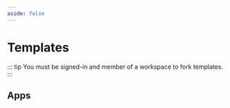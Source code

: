 ```yaml
---
aside: false
---
```


<script setup>
import SectionDocsCards from '@theme/components/sections/SectionDocsCards.vue'

const items = [{"uid":"app-terms-and-privacy-acceptance-monitor","title":"Terms and Privacy Policy Acceptance Monitor","description":"Monitor and track the acceptance of terms and privacy policies, providing insights and analytics based on the dataset, either from your Auth0 or your own database. Trigger email reminders to users who have not accepted the terms and privacy policies.","display":{"src":"https://raw.githubusercontent.com/netzo/netzo/main/templates/_requested/app-terms-and-privacy-acceptance-monitor/icon.svg"}},{"uid":"app-know-your-customer-dashboard","title":"Know-Your-Customer Dashboard","description":"Consolidate customer data from any SaaS API, database or spreadsheet for a holistic view of the customer. Enhance team productivity with all the required informationn in one place, while protecting sensitive data from unauthorized individuals.","display":{"src":"https://raw.githubusercontent.com/netzo/netzo/main/templates/_requested/app-know-your-customer-dashboard/icon.svg"}},{"uid":"app-custom-crm-mongodb","title":"Custom CRM on MongoDB","description":"An adaptable CRM solution designed to cater to the unique requirements of your marketing or sales team with a customizable API interface endpoints for advanced functionality, prospecting and AI integration.","display":{"src":"https://raw.githubusercontent.com/netzo/netzo/main/templates/_requested/app-custom-crm-mongodb/icon.svg"}},{"uid":"app-custom-crm-googlesheets","title":"Custom CRM on Google Sheets","description":"An adaptable CRM solution designed to cater to the unique requirements of your marketing or sales team with a customizable API interface endpoints for advanced functionality, prospecting and AI integration.","display":{"src":"https://raw.githubusercontent.com/netzo/netzo/main/templates/_requested/app-custom-crm-googlesheets/icon.svg"}},{"uid":"app-employee-directory","title":"Employee Directory","description":"A web app to quickly find employee data, skills and contact info in a convenient easily accessible interface. This app simplifies matching employees to tasks and projects. Employee data may be stored in any HR system or database and simply streamed, when required.","display":{"src":"https://raw.githubusercontent.com/netzo/netzo/main/templates/_requested/app-employee-directory/icon.png"}},{"uid":"app-dynamic-landing-page-generator","title":"Dynamic Landing Page Generator","description":"A dynamic landing page generator with perfect SEO score, multilanguage and multi buyer persona support from a single JSON file.","display":{"src":"https://raw.githubusercontent.com/netzo/netzo/main/templates/_requested/app-dynamic-landing-page-generator/icon.svg"}},{"uid":"app-cms-github","title":"Custom CMS on GitHub","description":"An intuitive content management system (CMS) to easily store and manage digital assets such as images, files, videos and audio in different formats with version control and web hosting via Github.","display":{"src":"https://netzo.io/images/home/admin-panels.svg"}},{"uid":"app-app-launcher","title":"App Launcher","description":"Quick links for important apps and services","display":{"src":"https://raw.githubusercontent.com/netzo/netzo/main/templates/app-app-launcher/icon.svg"}},{"uid":"app-sales-dashboard","title":"Sales Dashboard","description":"A sales dashboard to track performance of sales teams in real-time, and provides a variety of metrics to help make informed decisions.","display":{"src":"https://raw.githubusercontent.com/netzo/netzo/main/templates/app-sales-dashboard/icon.svg"}},{"uid":"app-statuspage","title":"Statuspage","description":"A status page to track the 'up', 'down' and 'maintenance' status of (multiple) services over time.","display":{"src":"https://raw.githubusercontent.com/netzo/netzo/main/templates/app-statuspage/icon.svg"}},{"uid":"app-gdpr-data-export-utility","title":"GDPR Data Export Utility","description":"A web portal to easily retrieve data subject personal information from multiple sources and export in a standard format (PDF, JSON, CSV), to comply with GDPR requirements. Alternatively, send via email.","display":{"src":"https://raw.githubusercontent.com/netzo/netzo/main/templates/_requested/app-gdpr-data-export-utility/icon.png"}}]
</script>

# Templates

::: tip You must be signed-in and member of a workspace to fork templates.
:::

## Apps

<SectionDocsCards :items="items" />
